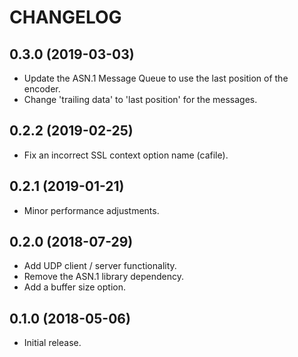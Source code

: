 CHANGELOG
=========

0.3.0 (2019-03-03)
------------------
* Update the ASN.1 Message Queue to use the last position of the encoder.
* Change 'trailing data' to 'last position' for the messages.

0.2.2 (2019-02-25)
------------------
* Fix an incorrect SSL context option name (cafile).

0.2.1 (2019-01-21)
------------------
* Minor performance adjustments.

0.2.0 (2018-07-29)
------------------
* Add UDP client / server functionality.
* Remove the ASN.1 library dependency.
* Add a buffer size option.

0.1.0 (2018-05-06)
------------------
* Initial release.
